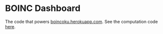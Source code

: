 # BOINC Dashboard

The code that powers [boincoku.herokuapp.com](http://boincoku.herokuapp.com). See the computation code [here](https://github.com/CrazyPython/boinc-heroku).
